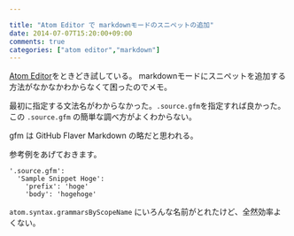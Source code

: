 ```yaml
---

title: "Atom Editor で markdownモードのスニペットの追加"
date: 2014-07-07T15:20:00+09:00
comments: true
categories: ["atom editor","markdown"]
---
```


[Atom Editor](https://atom.io/)をときどき試している。
markdownモードにスニペットを追加する方法がなかなかわからなくて困ったのでメモ。

最初に指定する文法名がわからなかった。`.source.gfm`を指定すれば良かった。
この `.source.gfm` の簡単な調べ方がよくわからない。

gfm は GitHub Flaver Markdown の略だと思われる。

参考例をあげておきます。

```
'.source.gfm':
  'Sample Snippet Hoge':
    'prefix': 'hoge'
    'body': 'hogehoge'
```

`atom.syntax.grammarsByScopeName` にいろんな名前がとれたけど、全然効率よくない。
